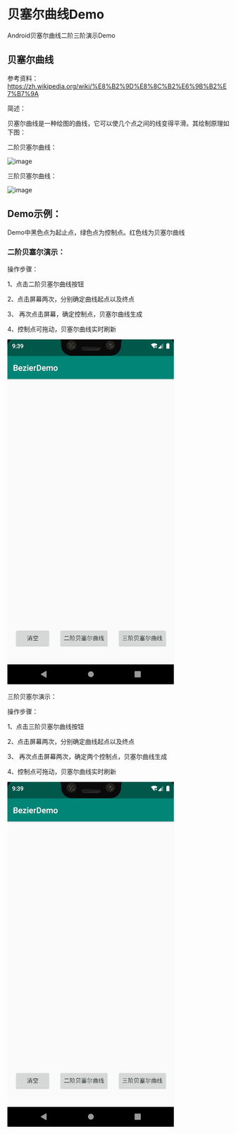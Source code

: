 # 贝塞尔曲线Demo

Android贝塞尔曲线二阶三阶演示Demo

## 贝塞尔曲线

参考资料：https://zh.wikipedia.org/wiki/%E8%B2%9D%E8%8C%B2%E6%9B%B2%E7%B7%9A

简述：

贝塞尔曲线是一种绘图的曲线，它可以使几个点之间的线变得平滑。其绘制原理如下图：

二阶贝塞尔曲线：

![image](https://github.com/cjfu/bezierDemo/blob/master/240px-Bézier_2_big.gif)

三阶贝塞尔曲线：

![image](https://github.com/cjfu/bezierDemo/blob/master/240px-Bézier_3_big.gif)

## Demo示例：

Demo中黑色点为起止点，绿色点为控制点。红色线为贝塞尔曲线

### 二阶贝塞尔演示：

操作步骤：

1、点击二阶贝塞尔曲线按钮

2、点击屏幕两次，分别确定曲线起点以及终点

3、 再次点击屏幕，确定控制点，贝塞尔曲线生成

4、控制点可拖动，贝塞尔曲线实时刷新

![image](https://github.com/cjfu/bezierDemo/blob/master/二阶贝塞尔Demo.gif)

三阶贝塞尔演示：

操作步骤：

1、点击三阶贝塞尔曲线按钮

2、点击屏幕两次，分别确定曲线起点以及终点

3、 再次点击屏幕两次，确定两个控制点，贝塞尔曲线生成

4、控制点可拖动，贝塞尔曲线实时刷新

![image](https://github.com/cjfu/bezierDemo/blob/master/二阶贝塞尔Demo.gif)
